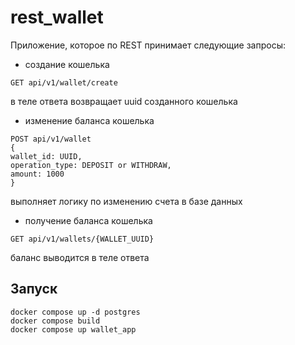 # rest_wallet

Приложение, которое по REST принимает следующие запросы:

- создание кошелька
```
GET api/v1/wallet/create
```
в теле ответа возвращает uuid созданного кошелька

- изменение баланса кошелька
```
POST api/v1/wallet
{
wallet_id: UUID,
operation_type: DEPOSIT or WITHDRAW,
amount: 1000
}
```
выполняет логику по изменению счета в базе данных

- получение баланса кошелька
```
GET api/v1/wallets/{WALLET_UUID}
```
баланс выводится в теле ответа

## Запуск
```
docker compose up -d postgres
docker compose build
docker compose up wallet_app
```
